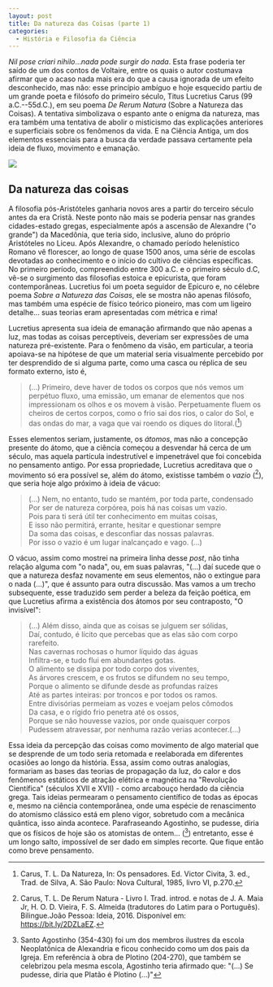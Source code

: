 ```yaml
---
layout: post
title: Da natureza das Coisas (parte 1)
categories:
  - História e Filosofia da Ciência
---
```

_Nil pose criari nihilo_..._nada pode surgir do nada_. Esta frase poderia ter saído de um dos contos de Voltaire, entre os quais o autor costumava afirmar que o acaso nada mais era do que a causa ignorada de um efeito desconhecido, mas não: esse princípio ambíguo e hoje esquecido partiu de um grande poeta e filósofo do primeiro século, Titus Lucretius Carus (99 a.C.--55d.C.), em seu poema _De Rerum Natura_ (Sobre a Natureza das Coisas). A tentativa simbolizava o espanto ante o enigma da natureza, mas era também uma tentativa de abolir o misticismo das explicações anteriores e superficiais sobre os fenômenos da vida. E na Ciência Antiga, um dos elementos essenciais para a busca da verdade passava certamente pela ideia de fluxo, movimento e emanação.

![](https://otelegrafo.com/images/esfera-armilar.png)

## Da natureza das coisas

A filosofia pós-Aristóteles ganharia novos ares a partir do terceiro século antes da era Cristã. Neste ponto não mais se poderia pensar nas grandes cidades-estado gregas, especialmente após a ascensão de Alexandre ("o grande") da Macedônia, que teria sido, inclusive, aluno do próprio Aristóteles no Liceu. Após Alexandre, o chamado período helenístico Romano vê florescer, ao longo de quase 1500 anos, uma série de escolas devotadas ao conhecimento e o início do cultivo de ciências específicas. No primeiro período, compreendido entre 300 a.C. e o primeiro século d.C, vê-se o surgimento das filosofias estoica e epicurista, que foram contemporâneas. Lucretius foi um poeta seguidor de Epicuro e, no célebre poema _Sobre a Natureza das Coisas_, ele se mostra não apenas filósofo, mas também uma espécie de físico teórico pioneiro, mas com um ligeiro detalhe... suas teorias eram apresentadas com métrica e rima!

Lucretius apresenta sua ideia de emanação afirmando que não apenas a luz, mas todas as coisas perceptíveis, deveriam ser expressões de uma natureza pré-existente. Para o fenômeno da visão, em particular, a teoria apoiava-se na hipótese de que um material seria visualmente percebido por ter desprendido de si alguma parte, como uma casca ou réplica de seu formato externo, isto é,

> (...) Primeiro, deve haver de todos os corpos que nós vemos um perpétuo fluxo, uma emissão, um emanar de elementos que nos impressionam os olhos e os movem à visão. Perpetuamente fluem os cheiros de certos corpos, como o frio sai dos rios, o calor do Sol, e das ondas do mar, a vaga que vai roendo os diques do litoral.([^1])

[^1]: Carus, T. L. Da Natureza, In: Os pensadores. Ed. Victor Civita, 3. ed., Trad. de Silva, A. São Paulo: Nova Cultural, 1985, livro VI, p.270.

Esses elementos seriam, justamente, os _átomos_, mas não a concepção presente do átomo, que a ciência começou a desvendar há cerca de um século, mas aquela partícula indestrutível e impenetrável que foi concebida no pensamento antigo. Por essa propriedade, Lucretius acreditava que o movimento só era possível se, além do átomo, existisse também o _vazio_ ([^2]), que seria hoje algo próximo à ideia de vácuo:

> (...) Nem, no entanto, tudo se mantém, por toda parte, condensado<br/>
>  Por ser de natureza corpórea, pois há nas coisas um vazio.<br/>
>  Pois para ti será útil ter conhecimento em muitas coisas,<br/>
>  E isso não permitirá, errante, hesitar e questionar sempre<br/>
>  Da soma das coisas, e desconfiar das nossas palavras.<br/>
>  Por isso o vazio é um lugar inalcançado e vago. (...)

 O vácuo, assim como mostrei na primeira linha desse _post_, não tinha relação alguma com "o nada", ou, em suas palavras, "(...) daí sucede que o que a natureza desfaz novamente em seus elementos, não o extingue para o nada (...)", que é assunto para outra discussão. Mas vamos a um trecho subsequente, esse traduzido sem perder a beleza da feição poética, em que Lucretius afirma a existência dos átomos por seu contraposto, "O invisível":

> (...) Além disso, ainda que as coisas se julguem ser sólidas,<br/>
Daí, contudo, é lícito que percebas que as elas são com corpo rarefeito.<br/>
Nas cavernas rochosas o humor líquido das águas<br/>
Infiltra-se, e tudo flui em abundantes gotas.<br/>
O alimento se dissipa por todo corpo dos viventes,<br/>
As árvores crescem, e os frutos se difundem no seu tempo,<br/>
Porque o alimento se difunde desde as profundas raízes<br/>
Até as partes inteiras: por troncos e por todos os ramos.<br/>
Entre divisórias permeiam as vozes e voejam pelos cômodos<br/>
Da casa, e o rígido frio penetra até os ossos,<br/>
Porque se não houvesse vazios, por onde quaisquer corpos<br/>
Pudessem atravessar, por nenhuma razão verias acontecer.(...)

[^2]: Carus, T. L. De Rerum Natura - Livro I. Trad. introd. e notas de J. A. Maia Jr, H. O. D. Vieira, F. S. Almeida (tradutores do Latim para o Português). Bilingue.João Pessoa: Ideia, 2016. Disponível em: https://bit.ly/2DZLaEZ.

Essa ideia da percepção das coisas como movimento de algo material que se desprende de um todo seria retomada e reelaborada em diferentes ocasiões ao longo da história. Essa, assim como outras analogias, formariam as bases das teorias de propagação da luz, do calor e dos fenômenos estáticos de atração elétrica e magnética na "Revolução Científica" (séculos XVII e XVII) - como arcabouço herdado da ciência grega. Tais ideias permearam o pensamento científico de todas as épocas e, mesmo na ciência contemporânea, onde uma espécie de renascimento do atomismo clássico está em pleno vigor, sobretudo com a mecânica quântica, isso ainda acontece. Parafraseando Agostinho, se pudesse, diria que os físicos de hoje são os atomistas de ontem... ([^3]) entretanto, esse é um longo salto, impossível de ser dado em simples recorte. Que fique então como breve pensamento.

[^3]: Santo Agostinho (354-430) foi um dos membros ilustres da escola Neoplatônica de Alexandria e ficou conhecido como um dos pais da Igreja. Em referência à obra de Plotino (204-270), que também se celebrizou pela mesma escola,  Agostinho teria afirmado que: "(...) Se pudesse, diria que Platão é Plotino (...)"
